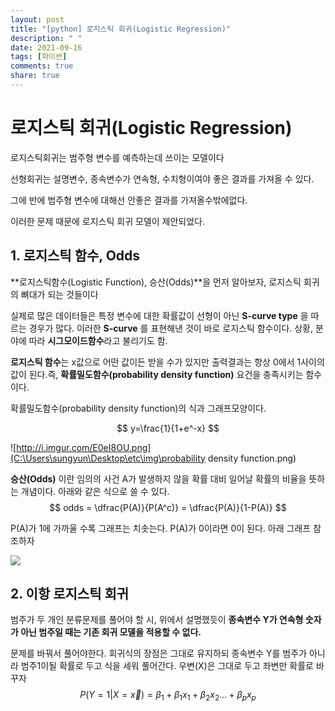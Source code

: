 ```yaml
---
layout: post
title: "[python] 로지스틱 회귀(Logistic Regression)"
description: " "
date: 2021-09-16
tags: [파이썬]
comments: true
share: true
---
```


# 로지스틱 회귀(Logistic Regression)

로지스틱회귀는 범주형 변수를 예측하는데 쓰이는 모델이다

선형회귀는 설명변수, 종속변수가 연속형, 수치형이여야 좋은 결과를 가져올 수 있다.

그에 반에 범주형 변수에 대해선 안좋은 결과를 가져올수밖에없다.

이러한 문제 때문에 로지스틱 회귀 모델이 제안되었다.

## 1. 로지스틱 함수, Odds

**로지스틱함수(Logistic Function), 승산(Odds)**을 먼저 알아보자, 로지스틱 회귀의 뼈대가 되는 것들이다

실제로 많은 데이터들은 특정 변수에 대한 확률값이 선형이 아닌 **S-curve type** 을 따르는 경우가 많다. 이러한 **S-curve** 를 표현해낸 것이 바로 로지스틱 함수이다. 상황, 분야에 따라 **시그모이드함수**라고 불리기도 함.

**로지스틱 함수**는 x값으로 어떤 값이든 받을 수가 있지만 출력결과는 항상 0에서 1사이의 값이 된다.즉, **확률밀도함수(probability density function)** 요건을 충족시키는 함수이다.

확률밀도함수(probability density function)의 식과 그래프모양이다.


$$
y=\frac{1}{1+e^-x}
$$


![http://i.imgur.com/E0eI8OU.png](C:\Users\sungyun\Desktop\etc\img\probability density function.png)



**승산(Odds)** 이란 임의의 사건 A가 발생하지 않을 확률 대비 일어날 확률의 비율을 뜻하는 개념이다. 아래와 같은 식으로 쓸 수 있다.
$$
odds = \dfrac{P(A)}{P(A^c)} = \dfrac{P(A)}{1-P(A)}
$$


P(A)가 1에 가까울 수록 그래프는 치솟는다. P(A)가 0이라면 0이 된다. 아래 그래프 참조하자

![](C:\Users\sungyun\Desktop\etc\img\odds(승산).png)

## 2. 이항 로지스틱 회귀

범주가 두 개인 분류문제를 풀어야 할 시,  위에서 설명했듯이 **종속변수 Y가 연속형 숫자가 아닌 범주일 때는 기존 회귀 모델을 적용할 수 없다.**

문제를 바꿔서 풀어야한다. 회귀식의 장점은 그대로 유지하되 종속변수 Y를 범주가 아니라 범주1이될 확률로 두고 식을 세워 풀어간다. 우변(X)은 그대로 두고 좌변만 확률로 바꾸자
$$
P(Y = 1 | X = \overrightarrow{x}) = \beta_1 + \beta_1x_1 + \beta_2x_2 ... +\beta_px_p
$$





